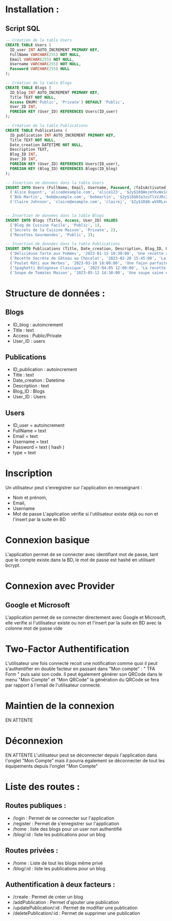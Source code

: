# Installation :

## Script SQL

```sql
-- Création de la table Users
CREATE TABLE Users (
  ID_user INT AUTO_INCREMENT PRIMARY KEY,
  FullName VARCHAR(255) NOT NULL,
  Email VARCHAR(255) NOT NULL,
  Username VARCHAR(255) NOT NULL,
  Password VARCHAR(255) NULL
);

-- Création de la table Blogs
CREATE TABLE Blogs (
  ID_blog INT AUTO_INCREMENT PRIMARY KEY,
  Title TEXT NOT NULL,
  Access ENUM('Public', 'Private') DEFAULT 'Public',
  User_ID INT,
  FOREIGN KEY (User_ID) REFERENCES Users(ID_user)
);

-- Création de la table Publications
CREATE TABLE Publications (
  ID_publication INT AUTO_INCREMENT PRIMARY KEY,
  Title TEXT NOT NULL,
  Date_creation DATETIME NOT NULL,
  Description TEXT,
  Blog_ID INT,
  User_ID INT,
  FOREIGN KEY (User_ID) REFERENCES Users(ID_user),
  FOREIGN KEY (Blog_ID) REFERENCES Blogs(ID_blog)
);

-- Insertion de données dans la table Users
INSERT INTO Users (FullName, Email, Username, Password, 2faIsActivated) VALUES
  ('Alice Dupont', 'alice@example.com', 'alice123', '$2y$10$WejmYkvWx1qVbdQiUGI8ReJNOMM3VRocvfkKKeMUAFgtaQvcg/fi6', 1), -- Password
  ('Bob Martin', 'bob@example.com', 'bobmartin', '$2y$10$03a3zuTlxVJRcZQjh3cmR.w3HjsQFseVkiLtZ0z8H7osbSunfDXTG', 0), -- mdpsecret456
  ('Claire Johnson', 'claire@example.com', 'clairej', '$2y$10$N.wVXRLxutohi6uLgJwoTutG9HJkT7JkUgDFaQn6ZPihu9aii.5nO', 0); -- p@ssword789


-- Insertion de données dans la table Blogs
INSERT INTO Blogs (Title, Access, User_ID) VALUES
  ('Blog de Cuisine Facile', 'Public', 1),
  ('Secrets de la Cuisine Maison', 'Private', 2),
  ('Recettes Gourmandes', 'Public', 3);

-- Insertion de données dans la table Publications
INSERT INTO Publications (Title, Date_creation, Description, Blog_ID, User_ID) VALUES
  ('Délicieuse Tarte aux Pommes', '2023-01-15 10:30:00', 'Une recette simple et délicieuse de tarte aux pommes.', 1, 1),
  ('Recette Secrète de Gâteau au Chocolat', '2023-02-20 15:45:00', 'La meilleure recette de gâteau au chocolat jamais révélée!', 2, 2),
  ('Poulet Rôti aux Herbes', '2023-03-10 18:00:00', 'Une façon parfaite de préparer le poulet pour un repas savoureux.', 3, 3),
  ('Spaghetti Bolognese Classique', '2023-04-05 12:00:00', 'La recette authentique de la sauce bolognaise italienne.', 1, 1),
  ('Soupe de Tomates Maison', '2023-05-12 14:30:00', 'Une soupe saine et délicieuse à base de tomates fraîches.', 2, 2);

```

# Structure de données :

## Blogs

- ID_blog : autoincrement
- Title : text
- Access : Public/Private
- User_ID : users

## Publications

- ID_publication : autoincrement
- Title : text
- Date_creation : Datetime
- Description : text
- Blog_ID : Blogs
- User_ID : Users

## Users

- ID_user = autoincrement
- FullName = text
- Email = text
- Username = text
- Password = text ( hash )
- type = text

# Inscription

Un utilisateur peut s'enregistrer sur l'application en renseignant :

- Nom et prénom,
- Email,
- Username
- Mot de passe
  L'application vérifie si l'utilisateur existe déjà ou non et l'insert par la suite en BD

# Connexion basique

L'application permet de se connecter avec identifiant mot de passe, tant que le compte existe dans la BD, le mot de passe est hashé en utilisant bcrypt.

# Connexion avec Provider

## Google et Microsoft

L'application permet de se connecter directement avec Google et Microsoft, elle verifie si l'utilisateur existe ou non et l'insert par la suite en BD avec la colonne mot de passe vide

# Two-Factor Authentification

L'utilisateur une fois connecté recoit une notification comme quoi il peut s'authentifier en double facteur en passant dans "Mon compte" : " TFA Form " puis saisi son code.
Il peut également générer son QRCode dans le menu "Mon Compte" et "Mon QRCode"
la génération du QRCode se fera par rapport à l'email de l'utilisateur connecté.

# Maintien de la connexion

EN ATTENTE

# Déconnexion

EN ATTENTE
L'utilisateur peut se déconnecter depuis l'application dans l'onglet "Mon Compte" mais il pourra également se déconnecter de tout les équipements depuis l'onglet "Mon Compte"

# Liste des routes :

## Routes publiques :

- /login : Permet de se connecter sur l'application
- /register : Permet de s'enregistrer sur l'application
- /home : liste des blogs pour un user non authentifié
- /blog/:id : liste les publications pour un blog

## Routes privées :

- /home : Liste de tout les blogs même privé
- /blog/:id : liste les publications pour un blog

## Authentification à deux facteurs :

- /create : Permet de créer un blog
- /addPublication : Permet d'ajouter une publication
- /updatePublication/:id : Permet de modifier une publication
- /deletePublication/:id : Permet de supprimer une publication
